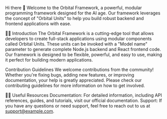 Hi there 👋
Welcome to the Orbital Framework, a powerful, modular programming framework designed for the AI age. Our framework leverages the concept of "Orbital Units" to help you build robust backend and frontend applications with ease.

🙋‍♀️ Introduction
The Orbital Framework is a cutting-edge tool that allows developers to create full-stack applications using modular components called Orbital Units. These units can be invoked with a "Model name" parameter to generate complete Node.js backend and React frontend code. Our framework is designed to be flexible, powerful, and easy to use, making it perfect for building modern applications.

Contribution Guidelines
We welcome contributions from the community! Whether you're fixing bugs, adding new features, or improving documentation, your help is greatly appreciated. Please check our contributing guidelines for more information on how to get involved.

👩‍💻 Useful Resources
Documentation: For detailed information, including API references, guides, and tutorials, visit our official documentation.
Support: If you have any questions or need support, feel free to reach out to us at support@example.com.
